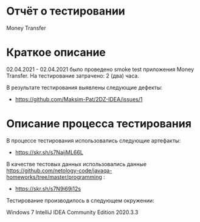 # Отчёт о тестировании 
Money Transfer

# Краткое описание
02.04.2021 - 02.04.2021 было проведено smoke test приложения Money Transfer.
На тестирование затрачено: 2 (два) часа.

В результате тестирования выявлены следующие дефекты:
* https://github.com/Maksim-Pat/2DZ-IDEA/issues/1


# Описание процесса тестирования

В процессе тестирования использовались следующие артефакты:
* https://skr.sh/s7NaijML66L



В качестве тестовых данных использовались данные https://github.com/netology-code/javaqa-homeworks/tree/master/programming :
* https://skr.sh/s7N9i69j12s

Тестирование производилось в следующем окружении:

Windows 7
IntelliJ IDEA Community Edition 2020.3.3